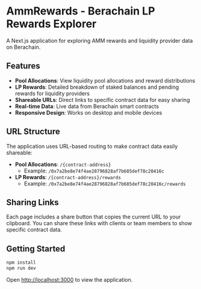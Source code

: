 # AmmRewards - Berachain LP Rewards Explorer

A Next.js application for exploring AMM rewards and liquidity provider data on Berachain.

## Features

- **Pool Allocations**: View liquidity pool allocations and reward distributions
- **LP Rewards**: Detailed breakdown of staked balances and pending rewards for liquidity providers
- **Shareable URLs**: Direct links to specific contract data for easy sharing
- **Real-time Data**: Live data from Berachain smart contracts
- **Responsive Design**: Works on desktop and mobile devices

## URL Structure

The application uses URL-based routing to make contract data easily shareable:

- **Pool Allocations**: `/{contract-address}`
  - Example: `/0x7a2be8e74f4ae28796828af7b685def78c20416c`
- **LP Rewards**: `/{contract-address}/rewards`
  - Example: `/0x7a2be8e74f4ae28796828af7b685def78c20416c/rewards`

## Sharing Links

Each page includes a share button that copies the current URL to your clipboard. You can share these links with clients or team members to show specific contract data.

## Getting Started

```bash
npm install
npm run dev
```

Open [http://localhost:3000](http://localhost:3000) to view the application.
